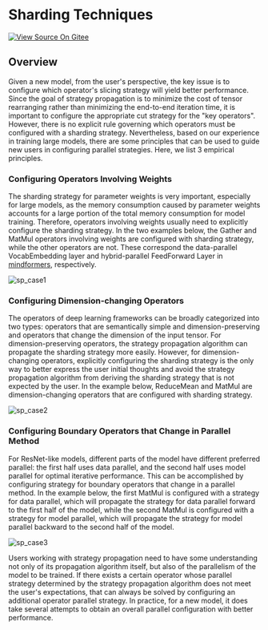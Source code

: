 # Sharding Techniques

[![View Source On Gitee](https://mindspore-website.obs.cn-north-4.myhuaweicloud.com/website-images/r2.2/resource/_static/logo_source_en.svg)](https://gitee.com/mindspore/docs/blob/r2.2/tutorials/experts/source_en/parallel/split_technique.md)

## Overview

Given a new model, from the user's perspective, the key issue is to configure which operator's slicing strategy will yield better performance. Since the goal of strategy propagation is to minimize the cost of tensor rearranging rather than minimizing the end-to-end iteration time, it is important to configure the appropriate cut strategy for the "key operators". However, there is no explicit rule governing which operators must be configured with a sharding strategy. Nevertheless, based on our experience in training large models, there are some principles that can be used to guide new users in configuring parallel strategies. Here, we list 3 empirical principles.

### Configuring Operators Involving Weights

The sharding strategy for parameter weights is very important, especially for large models, as the memory consumption caused by parameter weights accounts for a large portion of the total memory consumption for model training. Therefore, operators involving weights usually need to explicitly configure the sharding strategy. In the two examples below, the Gather and MatMul operators involving weights are configured with sharding strategy, while the other operators are not. These correspond the data-parallel VocabEmbedding layer and hybrid-parallel FeedForward Layer in [mindformers](https://gitee.com/mindspore/mindformers/blob/r0.8/mindformers/modules/transformer/transformer.py), respectively.

![sp_case1](https://mindspore-website.obs.cn-north-4.myhuaweicloud.com/website-images/r2.2/tutorials/experts/source_en/parallel/images/sp_case1.png "Configuring Operators Involving Weights")

### Configuring Dimension-changing Operators

The operators of deep learning frameworks can be broadly categorized into two types: operators that are semantically simple and dimension-preserving and operators that change the dimension of the input tensor. For dimension-preserving operators, the strategy propagation algorithm can propagate the sharding strategy more easily. However, for dimension-changing operators, explicitly configuring the sharding strategy is the only way to better express the user initial thoughts and avoid the strategy propagation algorithm from deriving the sharding strategy that is not expected by the user. In the example below, ReduceMean and MatMul are dimension-changing operators that are configured with sharding strategy.

![sp_case2](https://mindspore-website.obs.cn-north-4.myhuaweicloud.com/website-images/r2.2/tutorials/experts/source_en/parallel/images/sp_case2.png "Configuring Dimension-changing Operators")

### Configuring Boundary Operators that Change in Parallel Method

For ResNet-like models, different parts of the model have different preferred parallel: the first half uses data parallel, and the second half uses model parallel for optimal iterative performance. This can be accomplished by configuring strategy for boundary operators that change in a parallel method. In the example below, the first MatMul is configured with a strategy for data parallel, which will propagate the strategy for data parallel forward to the first half of the model, while the second MatMul is configured with a strategy for model parallel, which will propagate the strategy for model parallel backward to the second half of the model.

![sp_case3](https://mindspore-website.obs.cn-north-4.myhuaweicloud.com/website-images/r2.2/tutorials/experts/source_en/parallel/images/sp_case3.png "Configuring Boundary Operators that Change in Parallel Method")

Users working with strategy propagation need to have some understanding not only of its propagation algorithm itself, but also of the parallelism of the model to be trained. If there exists a certain operator whose parallel strategy determined by the strategy propagation algorithm does not meet the user's expectations, that can always be solved by configuring an additional operator parallel strategy. In practice, for a new model, it does take several attempts to obtain an overall parallel configuration with better performance.

